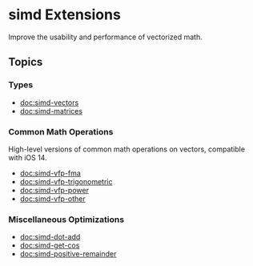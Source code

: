 # simd Extensions

Improve the usability and performance of vectorized math.

## Topics

### Types

- <doc:simd-vectors>
- <doc:simd-matrices>

### Common Math Operations

High-level versions of common math operations on vectors, compatible with iOS 14.

- <doc:simd-vfp-fma>
- <doc:simd-vfp-trigonometric>
- <doc:simd-vfp-power>
- <doc:simd-vfp-other>

### Miscellaneous Optimizations

- <doc:simd-dot-add>
- <doc:simd-get-cos>
- <doc:simd-positive-remainder>
